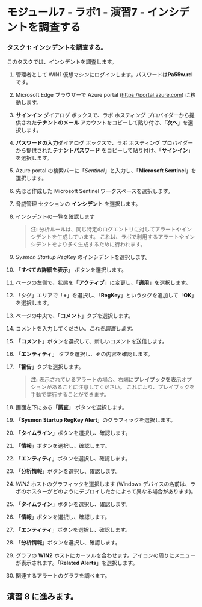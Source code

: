 ﻿---
lab:
    title: '演習 7 - インシデントを調査する'
    module: 'モジュール 7 – Microsoft Sentinel を使用して脅威を検出し、調査を実行する'
---

# モジュール7 - ラボ1 - 演習7 - インシデントを調査する


### タスク 1: インシデントを調査する。

このタスクでは、インシデントを調査します。

1. 管理者として WIN1 仮想マシンにログインします。パスワードは**Pa55w.rd** です。  

2. Microsoft Edge ブラウザーで Azure portal (https://portal.azure.com) に移動します。

3. **サインイン** ダイアログ ボックスで、ラボ ホスティング プロバイダーから提供された**テナントのメール** アカウントをコピーして貼り付け、「**次へ**」を選択します。

4. **パスワードの入力**ダイアログ ボックスで、ラボ ホスティング プロバイダーから提供された**テナントパスワード** をコピーして貼り付け、「**サインイン**」を選択します。

5. Azure portal の検索バーに「*Sentinel*」と入力し、「**Microsoft Sentinel**」を選択します。

6. 先ほど作成した Microsoft Sentinel ワークスペースを選択します。

7. 脅威管理 セクションの **インシデント** を選択します。

8. インシデントの一覧を確認します

    >**注:** 分析ルールは、同じ特定のログエントリに対してアラートやインシデントを生成しています。  これは、ラボで利用するアラートやインシデントをより多く生成するために行われます。
  
9. *Sysmon Startup RegKey* のインシデントを選択します。

10. 「**すべての詳細を表示**」 ボタンを選択します。

11. ページの左側で、状態を「**アクティブ**」に変更し、「**適用**」を選択します。

12. 「タグ」エリアで「**+**」を選択し、「**RegKey**」というタグを追加して「**OK**」を選択します。

13. ページの中央で、「**コメント**」タブを選択します。

14. コメントを入力してください。*これを調査します。*

15. 「**コメント**」ボタンを選択して、新しいコメントを送信します。

16. 「**エンティティ**」 タブを選択し、その内容を確認します。

17. 「**警告**」タブを選択します。

    >**注:** 表示されているアラートの場合、右端に**プレイブックを表示**オプションがあることに注意してください。  これにより、プレイブックを手動で実行することができます。

18. 画面左下にある「**調査**」 ボタンを選択します。

19. 「**Sysmon Startup RegKey Alert**」のグラフィックを選択します。

20.	「**タイムライン**」ボタンを選択し、確認します。

21. 「**情報**」ボタンを選択し、確認します。

22.	「**エンティティ**」ボタンを選択し、確認します。

23.	「**分析情報**」ボタンを選択し、確認します。

24.	*WIN2* ホストのグラフィックを選択します (Windows デバイスの名前は、ラボのホスターがどのようにデプロイしたかによって異なる場合があります)。

25.	「**タイムライン**」ボタンを選択し、確認します。

26.	「**情報**」ボタンを選択し、確認します。

27.	「**エンティティ**」ボタンを選択し、確認します。

28.	「**分析情報**」ボタンを選択し、確認します。

29.	グラフの **WIN2** ホストにカーソルを合わせます。アイコンの周りにメニューが表示されます。「**Related Alerts**」を選択します。

30. 関連するアラートのグラフを調べます。

## 演習 8 に進みます。
